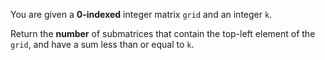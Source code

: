 You are given a **0-indexed** integer matrix `grid` and an integer `k`.

Return the **number** of submatrices that contain the top-left element of the `grid`, and have a sum less than or equal to `k`.